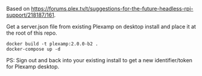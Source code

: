 Based on <https://forums.plex.tv/t/suggestions-for-the-future-headless-rpi-support/218187/161>.

Get a server.json file from existing Plexamp on desktop install and place it at the root of this repo.

```
docker build -t plexamp:2.0.0-b2 .
docker-compose up -d
```

PS: Sign out and back into your existing install to get a new identifier/token for Plexamp desktop.

